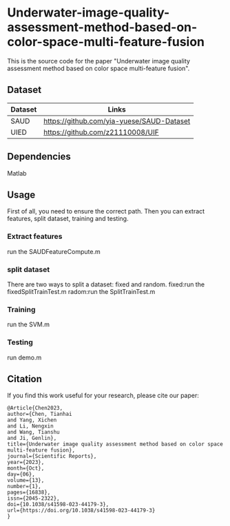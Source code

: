 # Underwater-image-quality-assessment-method-based-on-color-space-multi-feature-fusion
This is the source code for the paper "Underwater image quality assessment method based on color space multi-feature fusion".

## Dataset
| Dataset   | Links                                                       |
| --------- | ----------------------------------------------------------- |
| SAUD      | https://github.com/yia-yuese/SAUD-Dataset      |
| UIED      | https://github.com/z21110008/UIF                            |

## Dependencies
Matlab

## Usage
First of all, you need to ensure the correct path. 
Then you can extract features, split dataset, training and testing.

### Extract features
run the SAUDFeatureCompute.m

### split dataset
There are two ways to split a dataset: fixed and random.
fixed:run the fixedSplitTrainTest.m
radom:run the SplitTrainTest.m

### Training
run the SVM.m
### Testing
run demo.m

## Citation
If you find this work useful for your research, please cite our paper:
```
﻿@Article{Chen2023,
author={Chen, Tianhai
and Yang, Xichen
and Li, Nengxin
and Wang, Tianshu
and Ji, Genlin},
title={Underwater image quality assessment method based on color space multi-feature fusion},
journal={Scientific Reports},
year={2023},
month={Oct},
day={06},
volume={13},
number={1},
pages={16838},
issn={2045-2322},
doi={10.1038/s41598-023-44179-3},
url={https://doi.org/10.1038/s41598-023-44179-3}
}

```
